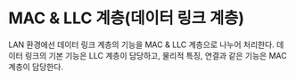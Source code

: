 # MAC & LLC 계층(데이터 링크 계층)
LAN 환경에선 데이터 링크 계층의 기능을 MAC & LLC 계층으로 나누어 처리한다. 데이터 링크의 기본 기능은 LLC 계층이 담당하고, 물리적 특징, 연결과 같은 기능은 MAC 계층이 담당한다.
